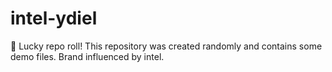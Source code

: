 ﻿# intel-ydiel

🎲 Lucky repo roll!
This repository was created randomly and contains some demo files.
Brand influenced by intel.
